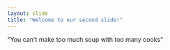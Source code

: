 ```yaml
---
layout: slide
title: "Welcome to our second slide!"
---
```

"You can't make too much soup with too many cooks"
